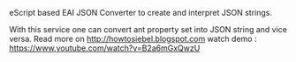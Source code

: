 eScript based EAI JSON Converter to create and interpret JSON strings.

With this service one can convert ant property set into JSON string and vice versa.
Read more on http://howtosiebel.blogspot.com
watch demo : https://www.youtube.com/watch?v=B2a6mGxQwzU

